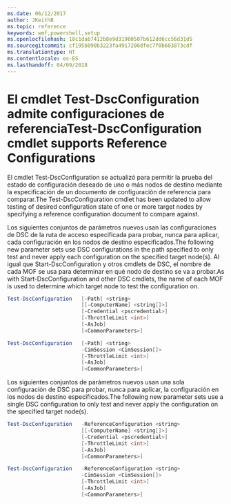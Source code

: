```yaml
---
ms.date: 06/12/2017
author: JKeithB
ms.topic: reference
keywords: wmf,powershell,setup
ms.openlocfilehash: 18c1dab7412b8e9d31960507b612dd6cc56d31d5
ms.sourcegitcommit: cf195b090b3223fa4917206dfec7f0b603873cdf
ms.translationtype: HT
ms.contentlocale: es-ES
ms.lasthandoff: 04/09/2018
---
```

# <a name="test-dscconfiguration-cmdlet-supports-reference-configurations"></a><span data-ttu-id="ed27a-102">El cmdlet Test-DscConfiguration admite configuraciones de referencia</span><span class="sxs-lookup"><span data-stu-id="ed27a-102">Test-DscConfiguration cmdlet supports Reference Configurations</span></span>

<span data-ttu-id="ed27a-103">El cmdlet Test-DscConfiguration se actualizó para permitir la prueba del estado de configuración deseado de uno o más nodos de destino mediante la especificación de un documento de configuración de referencia para comparar.</span><span class="sxs-lookup"><span data-stu-id="ed27a-103">The Test-DscConfiguration cmdlet has been updated to allow testing of desired configuration state of one or more target nodes by specifying a reference configuration document to compare against.</span></span>

<span data-ttu-id="ed27a-104">Los siguientes conjuntos de parámetros nuevos usan las configuraciones de DSC de la ruta de acceso especificada para probar, nunca para aplicar, cada configuración en los nodos de destino especificados.</span><span class="sxs-lookup"><span data-stu-id="ed27a-104">The following new parameter sets use DSC configurations in the path specified to only test and never apply each configuration on the specified target node(s).</span></span> <span data-ttu-id="ed27a-105">Al igual que Start-DscConfiguration y otros cmdlets de DSC, el nombre de cada MOF se usa para determinar en qué nodo de destino se va a probar.</span><span class="sxs-lookup"><span data-stu-id="ed27a-105">As with Start-DscConfiguration and other DSC cmdlets, the name of each MOF is used to determine which target node to test the configuration on.</span></span>

```powershell
Test-DscConfiguration   [-Path] <string>
                        [[-ComputerName] <string[]>]
                        [-Credential <pscredential>]
                        [-ThrottleLimit <int>]
                        [-AsJob]
                        [<CommonParameters>]

Test-DscConfiguration   [-Path] <string>
                        -CimSession <CimSession[]>
                        [-ThrottleLimit <int>]
                        [-AsJob]
                        [<CommonParameters>]
```

<span data-ttu-id="ed27a-106">Los siguientes conjuntos de parámetros nuevos usan una sola configuración de DSC para probar, nunca para aplicar, la configuración en los nodos de destino especificados.</span><span class="sxs-lookup"><span data-stu-id="ed27a-106">The following new parameter sets use a single DSC configuration to only test and never apply the configuration on the specified target node(s).</span></span>

```powershell
Test-DscConfiguration   -ReferenceConfiguration <string>
                        [[-ComputerName] <string[]>]
                        [-Credential <pscredential>]
                        [-ThrottleLimit <int>]
                        [-AsJob]
                        [<CommonParameters>]

Test-DscConfiguration   -ReferenceConfiguration <string>
                        -CimSession <CimSession[]>
                        [-ThrottleLimit <int>]
                        [-AsJob]
                        [<CommonParameters>]
```